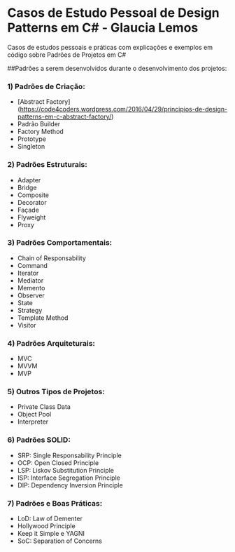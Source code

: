 # Casos de Estudo Pessoal de Design Patterns em C# - Glaucia Lemos

Casos de estudos pessoais e práticas com explicações e exemplos em código sobre Padrões de Projetos em C#

##Padrões a serem desenvolvidos durante o desenvolvimento dos projetos:

### 1) Padrões de Criação: ###

- [Abstract Factory] (https://code4coders.wordpress.com/2016/04/29/principios-de-design-patterns-em-c-abstract-factory/)
- Padrão Builder
- Factory Method
- Prototype
- Singleton

### 2) Padrões Estruturais: ###

- Adapter
- Bridge
- Composite
- Decorator
- Façade
- Flyweight
- Proxy

### 3) Padrões Comportamentais: ###

- Chain of Responsability
- Command
- Iterator
- Mediator
- Memento
- Observer
- State
- Strategy
- Template Method
- Visitor

### 4) Padrões Arquiteturais: ###

- MVC
- MVVM
- MVP

### 5) Outros Tipos de Projetos: ###

- Private Class Data
- Object Pool 
- Interpreter

### 6) Padrões SOLID: ###

- SRP: Single Responsability Principle
- OCP: Open Closed Principle
- LSP: Liskov Substitution Principle
- ISP: Interface Segregation Principle
- DIP: Dependency Inversion Principle

### 7) Padrões e Boas Práticas: ###

- LoD: Law of Dementer
- Hollywood Principle
- Keep it Simple e YAGNI
- SoC: Separation of Concerns


